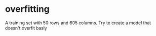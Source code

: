 # overfitting
A training set with 50 rows and 605 columns. Try to create a model that doesn't overfit basly
